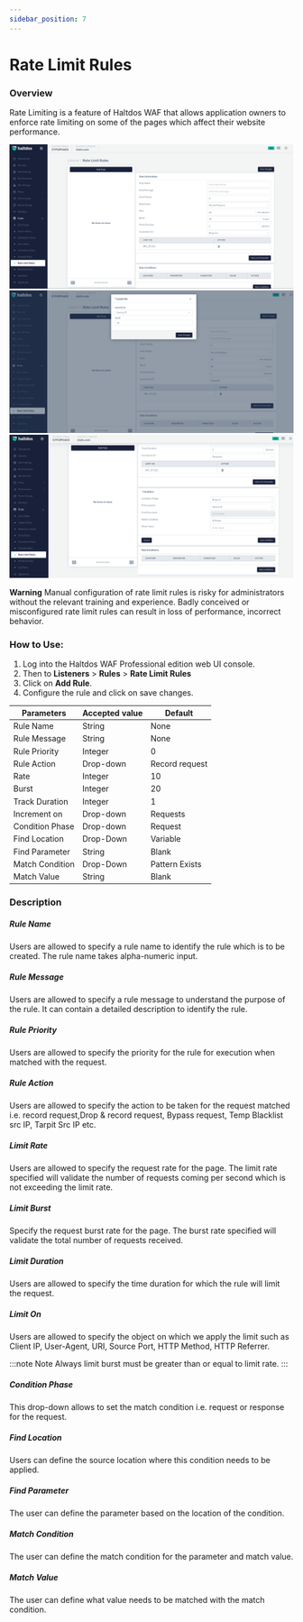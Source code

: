 ```yaml
---
sidebar_position: 7
---
```

# Rate Limit Rules
### Overview
Rate Limiting is a feature of Haltdos WAF that allows application owners to enforce rate limiting on some of the pages which affect their website performance.

![rate_limit_rules](/img/pro-waf/docs/v7/rate_limit_rules1.png)
![rate_limit_rules](/img/pro-waf/docs/v7/rate_limit_rules2.png)
![rate_limit_rules](/img/pro-waf/docs/v7/rate_limit_rules3.png)

**Warning** Manual configuration of rate limit rules is risky for administrators without the relevant training and experience. Badly conceived or misconfigured rate limit rules can result in loss of performance, incorrect behavior.

### How to Use:
1. Log into the Haltdos WAF Professional edition web UI console.
2. Then to **Listeners** > **Rules** > **Rate Limit Rules**
3. Click on **Add Rule**.
4. Configure the rule and click on save changes.


| Parameters      | Accepted value |  Default       |
|-----------------|----------------|----------------|
| Rule Name       | String         | None           |
| Rule Message    | String         | None           |
| Rule Priority   | Integer        | 0              |
| Rule Action     | Drop-down      | Record request |
| Rate            | Integer        | 10             |
| Burst           | Integer        | 20             |
| Track Duration  | Integer        | 1              |
| Increment on    | Drop-down      | Requests       |
| Condition Phase | Drop-down      | Request        |
| Find Location   | Drop-Down      | Variable       |
| Find Parameter  | String         | Blank          |
| Match Condition | Drop-Down      | Pattern Exists |
| Match Value     | String         | Blank          |

### Description

##### **Rule Name**
Users are allowed to specify a rule name to identify the rule which is to be created. The rule name takes alpha-numeric input.

##### **Rule Message**
Users are allowed to specify a rule message to understand the purpose of the rule. It can contain a detailed description to identify the rule.

##### **Rule Priority**
Users are allowed to specify the priority for the rule for execution when matched with the request.

##### **Rule Action**
Users are allowed to specify the action to be taken for the request matched i.e. record request,Drop & record request, Bypass request, Temp Blacklist src IP, Tarpit Src IP etc.

##### **Limit Rate**
Users are allowed to specify the request rate for the page. The limit rate specified will validate the number of requests coming per second which is not exceeding the limit rate.

##### **Limit Burst**
Specify the request burst rate for the page. The burst rate specified will validate the total number of requests received. 

##### **Limit Duration**
Users are allowed to specify the time duration for which the rule will limit the request.

##### **Limit On**
Users are allowed to specify the object on which we apply the limit such as Client IP, User-Agent, URI, Source Port, HTTP Method, HTTP Referrer.

:::note Note
Always limit burst must be greater than or equal to limit rate.
:::
##### **Condition Phase**
This drop-down allows to set the match condition i.e. request or response for the request.

##### **Find Location**
Users can define the source location where this condition needs to be applied.

##### **Find Parameter**
The user can define the parameter based on the location of the condition.

##### **Match Condition**
The user can define the match condition for the parameter and match value.

##### **Match Value**
The user can define what value needs to be matched with the match condition.





